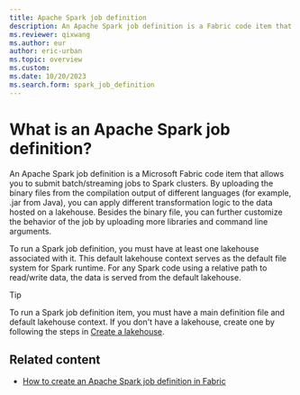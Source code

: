 ```yaml
---
title: Apache Spark job definition
description: An Apache Spark job definition is a Fabric code item that allows you to submit batch or streaming jobs to a Spark cluster.
ms.reviewer: qixwang
ms.author: eur
author: eric-urban
ms.topic: overview
ms.custom:
ms.date: 10/20/2023
ms.search.form: spark_job_definition
---
```


# What is an Apache Spark job definition?

An Apache Spark job definition is a Microsoft Fabric code item that allows you to submit batch/streaming jobs to Spark clusters. By uploading the binary files from the compilation output of different languages (for example, .jar from Java), you can apply different transformation logic to the data hosted on a lakehouse. Besides the binary file, you can further customize the behavior of the job by uploading more libraries and command line arguments.

To run a Spark job definition, you must have at least one lakehouse associated with it. This default lakehouse context serves as the default file system for Spark runtime. For any Spark code using a relative path to read/write data, the data is served from the default lakehouse.

> [!TIP]
> To run a Spark job definition item, you must have a main definition file and default lakehouse context. If you don't have a lakehouse, create one by following the steps in [Create a lakehouse](../data-engineering/create-lakehouse.md).

## Related content

- [How to create an Apache Spark job definition in Fabric](create-spark-job-definition.md)
